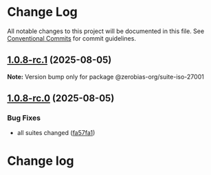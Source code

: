 # Change Log

All notable changes to this project will be documented in this file.
See [Conventional Commits](https://conventionalcommits.org) for commit guidelines.

## [1.0.8-rc.1](https://github.com/zerobias-org/suite/compare/@zerobias-org/suite-iso-27001@1.0.8-rc.0...@zerobias-org/suite-iso-27001@1.0.8-rc.1) (2025-08-05)

**Note:** Version bump only for package @zerobias-org/suite-iso-27001





## [1.0.8-rc.0](https://github.com/zerobias-org/suite/compare/@zerobias-org/suite-iso-27001@1.0.7...@zerobias-org/suite-iso-27001@1.0.8-rc.0) (2025-08-05)


### Bug Fixes

* all suites changed ([fa57fa1](https://github.com/zerobias-org/suite/commit/fa57fa1af7628003297df46b2d7740fe95bd2666))





# Change log
